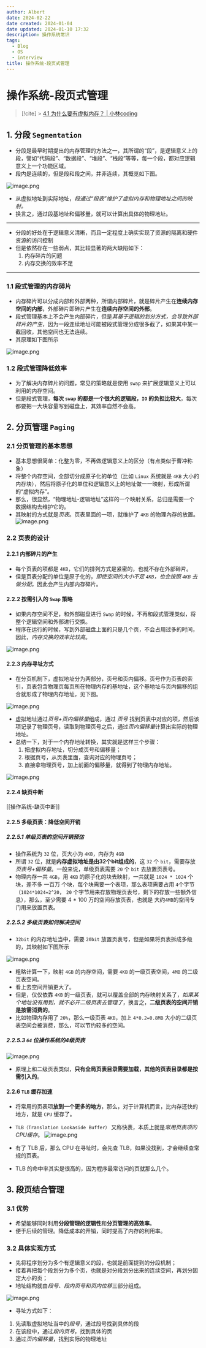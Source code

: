 ```yaml
---
author: Albert
date: 2024-02-22
date created: 2024-01-04
date updated: 2024-01-10 17:32
description: 操作系统常识
tags:
  - Blog
  - OS
  - interview
title: 操作系统-段页式管理
---
```


# 操作系统-段页式管理

> [!cite] > [4.1 为什么要有虚拟内存？ | 小林coding](https://xiaolincoding.com/os/3_memory/vmem.html#%E5%86%85%E5%AD%98%E5%88%86%E9%A1%B5)

## 1. 分段 `Segmentation`

- 分段是最早时期提出的内存管理的方法之一，其所谓的“段”，是逻辑意义上的段，譬如“代码段”、“数据段”、“堆段”、“栈段”等等，每一个段，都对应逻辑意义上一个功能区域。
- 段内是连续的，但是段和段之间，并非连续，其概览如下图。

![image.png](https://img-20221128.oss-cn-shanghai.aliyuncs.com/img-2023-05/20240104152209.png)

- 从虚拟地址到实际地址，_段通过“段表”维护了虚拟内存和物理地址之间的映射。_
- 换言之，通过段基地址和偏移量，就可以计算出具体的物理地址。

---

- 分段的好处在于逻辑意义清晰，而且一定程度上确实实现了资源的隔离和硬件资源的访问控制
- 但是依然存在一些弱点，其比较显著的两大缺陷如下：
  1. 内存碎片的问题
  2. 内存交换的效率不足

---

### 1.1 段式管理的内存碎片

- 内存碎片可以分成内部和外部两种，所谓内部碎片，就是碎片产生在**连续内存空间的内部**，外部碎片即碎片产生在**连续内存空间的外部**。
- 段式管理基本上不会产生内部碎片，但是*其基于逻辑的划分方式，会导致外部碎片的产生*，因为一段连续地址可能被段式管理分成很多截了，如果其中某一截回收，其他空间也无法连续。
- 其原理如下图所示

![image.png](https://img-20221128.oss-cn-shanghai.aliyuncs.com/img-2023-05/20240110164204.png)

### 1.2 段式管理降低效率

- 为了解决内存碎片的问题，常见的策略就是使用 `swap` 来扩展逻辑意义上可以利用的内存空间。
- 但是段式管理，**每次 `swap` 的都是一个很大的逻辑段，`IO` 的负担比较大**，每次都要把一大块容量写到磁盘上，其效率自然不会高。

## 2. 分页管理 `Paging`

### 2.1 分页管理的基本思想

- 基本思想很简单：化整为零，不再做逻辑意义上的区分（有点类似于曹冲称象）
- 将整个内存空间，全部切分成原子化的单位（比如 `Linux` 系统就是 `4KB` 大小的内存块），然后将原子化的单位和逻辑意义上的地址做一一映射，形成所谓的“虚拟内存”。
- 那么，很显然，“物理地址-逻辑地址”这样的一个映射关系，总归是需要一个数据结构去维护它的。
- 其映射的方式就是*页表*。页表里面的一项，就维护了 `4KB` 的物理內存的放置。
  ![image.png](https://img-20221128.oss-cn-shanghai.aliyuncs.com/img-2023-05/20240110165025.png)

### 2.2 页表的设计

#### 2.2.1 内部碎片的产生

- 每个页表的项都是 `4KB`，它们的排列方式是紧密的，也就不存在外部碎片。
- 但是页表分配的单位是原子化的，_即使空间的大小不足 `4KB`，也会按照 `4KB` 去做分配_，因此会产生内部内存碎片。

#### 2.2.2 按需引入的 `Swap` 策略

- 如果内存空间不足，和外部磁盘进行 `Swap` 的时候，不再和段式管理类似，将整个逻辑空间和外部进行交换。
- 程序在运行的时候，写到外部磁盘上面的只是几个页，不会占用过多的时间，因此，_内存交换的效率比较高_。

![image.png](https://img-20221128.oss-cn-shanghai.aliyuncs.com/img-2023-05/20240110170301.png)

#### 2.2.3 内存寻址方式

- 在分页机制下，虚拟地址分为两部分，页号和页内偏移。页号作为页表的索引，页表包含物理页每页所在物理内存的基地址，这个基地址与页内偏移的组合就形成了物理内存地址，见下图。

![image.png](https://img-20221128.oss-cn-shanghai.aliyuncs.com/img-2023-05/20240110170612.png)

- 虚拟地址通过*页号+页内偏移量*组成，通过 _页号_ 找到页表中对应的项，然后该项记录了物理页号，读取到物理页号之后，通过*页内偏移量*计算出实际的物理地址。
- 总结一下，对于一个内存地址转换，其实就是这样三个步骤：
  1. 把虚拟内存地址，切分成页号和偏移量；
  2. 根据页号，从页表里面，查询对应的物理页号；
  3. 直接拿物理页号，加上前面的偏移量，就得到了物理内存地址。

![image.png](https://img-20221128.oss-cn-shanghai.aliyuncs.com/img-2023-05/20240110170749.png)

#### 2.2.4 缺页中断

[[操作系统-缺页中断]]

#### 2.2.5 多级页表：降低空间开销

##### 2.2.5.1 单级页表的空间开销预估

- 操作系统为 `32` 位，页大小为 `4KB`，内存为 `4GB`
- 所谓 `32` 位，就是**内存虚拟地址是由32个bit组成的**，这 `32` 个 `bit`，需要存放*页表号+偏移量*。一般来说，单级页表需要 `20` 个 `bit` 去放置页表号。
- 物理内存一共 `4GB`，用 `4KB` 的原子化的块去映射，一共就是 `1024 * 1024` 个块，差不多 一百万 个块，每个块需要一个表项，那么表项需要占用 `4`个字节（`1024*1024=2^20`， `20` 个字节用来存放物理页表号，剩下的存放一些额外信息），那么，至少需要 4 \* 100 万的空间存放页表，也就是 大约`4MB`的空间专门用来放置页表。

##### 2.2.5.2 多级页表如何解决空间

- `32bit` 的内存地址当中，需要 `20bit` 放置页表号，但是如果将页表拆成多级的，其映射如下图所示

![image.png](https://img-20221128.oss-cn-shanghai.aliyuncs.com/img-2023-05/20240110172144.png)

- 粗略计算一下，映射 `4GB` 的内存空间，需要 `4KB` 的一级页表空间，`4MB` 的二级页表空间。
- 看上去空间开销更大了。
- 但是，仅仅依靠 `4KB` 的一级页表，就可以覆盖全部的内存映射关系了，_如果某个地址没有用到，就不必开二级页表去管理了_，换言之，**二级页表的空间开销是按需消费的**。
- 比如物理内存用了 `20%`，那么一级页表 `4KB`，加上 `4*0.2=0.8MB` 大小的二级页表空间会被消费，那么，可以节约较多的空间。

##### 2.2.5.3 `64` 位操作系统的4级页表

![image.png](https://img-20221128.oss-cn-shanghai.aliyuncs.com/img-2023-05/20240110172527.png)

- 原理上和二级页表类似，**只有全局页表目录需要加载，其他的页表目录都是按需引入的**。

#### 2.2.6 `TLB` 缓存加速

- 将常用的页表项**放到一个更多的地方**，那么，对于计算机而言，比内存还快的地方，就是 `CPU` 缓存了。
- `TLB（Translation Lookaside Buffer）` 又称快表，本质上就是*常用页表项的 CPU缓存*。
  ![image.png](https://img-20221128.oss-cn-shanghai.aliyuncs.com/img-2023-05/20240110173002.png)

- 有了 TLB 后，那么 CPU 在寻址时，会先查 TLB，如果没找到，才会继续查常规的页表。
- TLB 的命中率其实是很高的，因为程序最常访问的页就那么几个。

## 3. 段页结合管理

### 3.1 优势

- 希望能够同时利用**分段管理的逻辑性**和**分页管理的高效率**。
- 便于后续的管理。降低成本的开销，同时提高了内存的利用率。

### 3.2 具体实现方式

- 先将程序划分为多个有逻辑意义的段，也就是前面提到的分段机制；
- 接着再把每个段划分为多个页，也就是对分段划分出来的连续空间，再划分固定大小的页；
- 地址结构就由*段号、段内页号和页内位移*三部分组成。

![image.png](https://img-20221128.oss-cn-shanghai.aliyuncs.com/img-2023-05/20240110173223.png)

- 寻址方式如下：

1. 先读取虚拟地址当中的*段号*，通过段号找到具体的段
2. 在该段中，通过*段内页号*，找到具体的页
3. 通过*页内偏移量*，找到实际的物理地址
